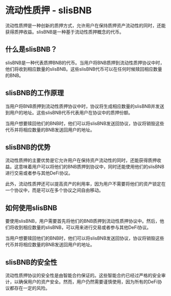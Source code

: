 # 流动性质押 - slisBNB

流动性质押是一种创新的质押方式，允许用户在保持质押资产流动性的同时，还能获得质押收益。slisBNB是一种基于流动性质押概念的代币。

## 什么是slisBNB？

slisBNB是一种代表质押BNB的代币。当用户将BNB质押到流动性质押协议中时，他们将收到相应数量的slisBNB。这些slisBNB代币可以在任何时候赎回相应数量的BNB。

## slisBNB的工作原理

当用户将BNB质押到流动性质押协议中时，协议将生成相应数量的slisBNB并发送到用户的地址。这些slisBNB代币代表用户在协议中的质押份额。

当用户想要赎回他们的BNB时，他们可以将slisBNB发送回协议，协议将销毁这些代币并将相应数量的BNB发送回用户的地址。

## slisBNB的优势

流动性质押的主要优势是它允许用户在保持资产流动性的同时，还能获得质押收益。这意味着用户可以将他们的BNB质押到协议中，同时还能使用他们的slisBNB进行交易或者参与其他DeFi协议。

此外，流动性质押还可以提高资产的利用率，因为用户不需要将他们的资产锁定在一个协议中，而是可以在多个协议之间自由移动。

## 如何使用slisBNB

要使用slisBNB，用户需要首先将他们的BNB质押到流动性质押协议中。然后，他们将收到相应数量的slisBNB，可以用来进行交易或者参与其他DeFi协议。

当用户想要赎回他们的BNB时，他们可以将slisBNB发送回协议，协议将销毁这些代币并将相应数量的BNB发送回用户的地址。

## slisBNB的安全性

流动性质押协议的安全性是由智能合约保证的。这些智能合约已经过严格的安全审计，以确保用户的资产安全。然而，用户仍然需要谨慎使用，因为所有的DeFi协议都存在一定的风险。